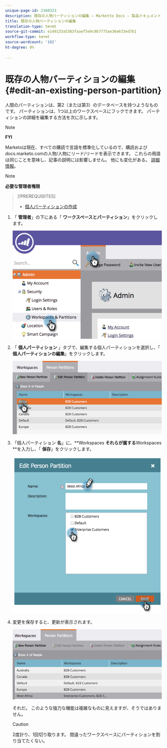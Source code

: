 ```yaml
---
unique-page-id: 2360323
description: 既存の人物パーティションの編集 — Marketto Docs — 製品ドキュメント
title: 既存の人物パーティションの編集
translation-type: tm+mt
source-git-commit: e149133a5383faaef5e9c9b7775ae36e633ed7b1
workflow-type: tm+mt
source-wordcount: '182'
ht-degree: 0%

---
```



# 既存の人物パーティションの編集 {#edit-an-existing-person-partition}

人間のパーティションは、第2（または第3）のデータベースを持つようなものです。 パーティションは、1つ以上のワークスペースにフックできます。 パーティションの詳細を編集する方法を次に示します。

>[!NOTE]
>
>**FYI**
>
>Marketoは現在、すべての購読で言語を標準化しているので、購読およびdocs.marketo.comの人物/人物にリード/リードを表示できます。 これらの用語は同じことを意味し、記事の説明には影響しません。 他にも変化がある。 [詳細情報](http://docs.marketo.com/display/DOCS/Updates+to+Marketo+Terminology)。

>[!NOTE]
>
>**必要な管理者権限**

>[!PREREQUISITES]
>
>* [個人パーティションの作成](create-a-person-partition.md)

>



1. 「 **管理者**」の下にある「 **ワークスペースとパーティション**」をクリックします。

   ![](assets/image2014-9-17-10-3a51-3a23.png)

1. 「 **個人パーティション** 」タブで、編集する個人パーティションを選択し、「 **個人パーティションの編集**」をクリックします。

   ![](assets/two-5.png)

1. 「個人パーティション **名**」に、**Workspaces **それらが属する**Workspaces **を入力し、「 **保存**」をクリックします。

   ![](assets/three-5.png)

1. 変更を保存すると、更新が表示されます。

   ![](assets/four-4.png)

   それだ。 このような強力な機能は複雑なものに見えますが、そうではありません。

   >[!CAUTION]
   >
   >2度計り、1回切り取ります。 間違ったワークスペースにパーティションを割り当てたくない。

